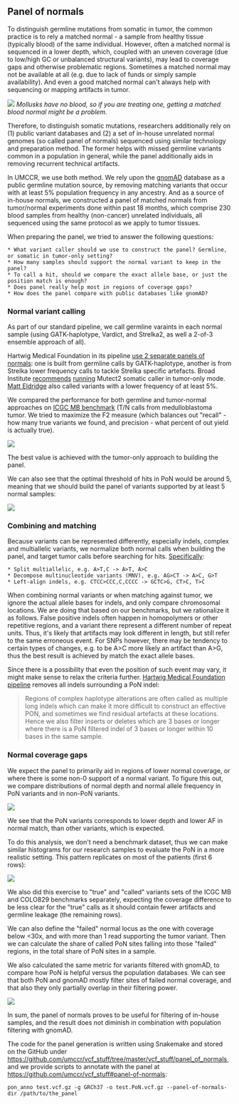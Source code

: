 ## Panel of normals
To distinguish germline mutations from somatic in tumor, the common practice is to rely a matched normal - a sample from healthy tissue (typically blood) of the same individual. However, often a matched normal is sequenced in a lower depth, which, coupled with an uneven coverage (due to low/high GC or unbalanced structural variants), may lead to coverage gaps and otherwise problematic regions. Sometimes a matched normal may not be available at all (e.g. due to lack of funds or simply sample availability). And even a good matched normal can't always help with sequencing or mapping artifacts in tumor.

![](panel_of_normals/Screen%20Shot%202019-03-18%20at%2022.31.35.png)
_Mollusks have no blood, so if you are treating one, getting a matched blood normal might be a problem._

Therefore, to distinguish somatic mutations, researchers additionally rely on (1) public variant databases and (2) a set of in-house unrelated normal genomes (so called panel of normals) sequenced using similar technology and preparation method. The former helps with missed germline variants common in a population in general, while the panel additionally aids in removing recurrent technical artifacts. 

In UMCCR, we use both method. We rely upon the [gnomAD](https://gnomad.broadinstitute.org) database as a public germline mutation source, by removing matching variants that occur with at least 5% population frequency in any ancestry. And as a source of in-house normals, we constructed a panel of matched normals from tumor/normal experiments done within past 18 months, which comprise 230 blood samples from healthy (non-cancer) unrelated individuals, all sequenced using the same protocol as we apply to tumor tissues. 

When preparing the panel, we tried to answer the following questions:

	* What variant caller should we use to construct the panel? Germline, or somatic in tumor-only setting?
	* How many samples should support the normal variant to keep in the panel?
	* To call a hit, should we compare the exact allele base, or just the position match is enough?
	* Does panel really help most in regions of coverage gaps?
	* How does the panel compare with public databases like gnomAD?

### Normal variant calling
As part of our standard pipeline, we call germline varaints in each normal sample (using GATK-haplotype, Vardict, and Strelka2, as well a 2-of-3 ensemble approach of all). 

Hartwig Medical Foundation in its pipeline [use 2 separate panels of normals](https://www.biorxiv.org/content/biorxiv/early/2018/09/20/415133.full.pdf): one is built from germline calls by GATK-haplotype, another is from Strelka lower frequency calls to tackle Strelka specific artefacts. Broad Institute [recommends](https://gatkforums.broadinstitute.org/gatk/discussion/11053/panel-of-normals-pon) [running](https://software.broadinstitute.org/gatk/documentation/tooldocs/4.beta.1/org_broadinstitute_hellbender_tools_walkers_mutect_CreateSomaticPanelOfNormals.php) Mutect2 somatic caller in tumor-only mode. [Matt Eldridge](/https://bioinformatics-core-shared-training.github.io/cruk-summer-school-2017/Day3/somatic_snv_filtering.html#25/) also called variants with a lower frequency of at least 5%. 

We compared the performance for both germline and tumor-normal approaches on [ICGC MB benchmark](https://www.nature.com/articles/ncomms10001) (T/N calls from medulloblastoma tumor. We tried to maximize the F2 measure (which balances out "recall" - how many true variants we found, and precision - what percent of out yield is actually true).

![](panel_of_normals/FD8F575E-9580-4032-BB42-625910692035%202.png)

The best value is achieved with the tumor-only approach to building the panel.

We can also see that the optimal threshold of hits in PoN would be around 5, meaning that we should build the panel of variants supported by at least 5 normal samples:

![](panel_of_normals/000025.png)

### Combining and matching
Because variants can be represented differently, especially indels, complex and multiallelic variants, we normalize both normal calls when building the panel, and target tumor calls before searching for hits. [Specifically](https://github.com/umccr/vcf_stuff#vcf-normalisation):

	* Split multiallelic, e.g. A>T,C -> A>T, A>C
	* Decompose multinucleotide variants (MNV), e.g. AG>CT -> A>C, G>T
	* Left-align indels, e.g. CTCC>CCC,C,CCCC -> GCTC>G, CT>C, T>C

When combining normal variants or when matching against tumor, we ignore the actual allele bases for indels, and only compare chromosomal locations. We are doing that based on our benchmarks, but we rationalize it as follows. False positive indels often happen in homopolymers or other repetitive regions, and a variant there represent a different number of repeat units. Thus, it's likely that artifacts may look different in length, but still refer to the same erroneous event. For SNPs however, there may be tendency to certain types of changes, e.g. to be A>C more likely an artifact than A>G, thus the best result is achieved by match the exact allele bases.

Since there is a possibility that even the position of such event may vary, it might make sense to relax the criteria further. [Hartwig Medical Foundation pipeline](https://www.biorxiv.org/content/biorxiv/early/2018/09/20/415133.full.pdf) removes all indels surrounding a PoN indel:

> Regions of complex haplotype alterations are often called as multiple long indels which can make it more difficult to construct an effective PON, and sometimes we find residual artefacts at these locations. Hence we also filter inserts or deletes which are 3 bases or longer where there is a PoN filtered indel of 3 bases or longer within 10 bases in the same sample.  

### Normal coverage gaps
We expect the panel to primarily aid in regions of lower normal coverage, or where there is some non-0 support of a normal variant. To figure this out, we compare distributions of normal depth and normal allele frequency in PoN variants and in non-PoN variants.

![](panel_of_normals/00002c.png)

We see that the PoN variants corresponds to lower depth and lower AF in normal match, than other variants, which is expected. 

To do this analysis, we don't need a benchmark dataset, thus we can make similar histograms for our research samples to evaluate the PoN in a more realistic setting.  This pattern replicates on most of the patients (first 6 rows):

![](panel_of_normals/00000d%202.png)

We also did this exercise to "true" and "called" variants sets of the ICGC MB and COLO829 benchmarks separately, expecting the coverage difference to be less clear for the "true" calls as it should contain fewer artifacts and germline leakage (the remaining rows).

We can also define the "failed" normal locus as the one with coverage below <30x, and with more than 1 read supporting the tumor variant. Then we can calculate the share of called PoN sites falling into those "failed" regions, in the total share of PoN sites in a sample.

We also calculated the same metric for variants filtered with gnomAD, to compare how PoN is helpful versus the population databases. We can see that both PoN and gnomAD mostly filter sites of failed normal coverage, and that also they only partially overlap in their filtering power.

![](panel_of_normals/10ECB3DF-D4C7-4AF1-82CF-A921B060EB2C%202.png)

In sum, the panel of normals proves to be useful for filtering of in-house samples, and the result does not diminish in combination with population filtering with gnomAD.

The code for the panel generation is written using Snakemake and stored on the GitHub under https://github.com/umccr/vcf_stuff/tree/master/vcf_stuff/panel_of_normals, and we provide scripts to annotate with the panel at https://github.com/umccr/vcf_stuff#panel-of-normals:

```
pon_anno test.vcf.gz -g GRCh37 -o test.PoN.vcf.gz --panel-of-normals-dir /path/to/the_panel
```


